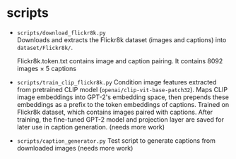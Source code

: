 # scripts
- `scripts/download_flickr8k.py`  
  Downloads and extracts the Flickr8k dataset (images and captions) into `dataset/Flickr8k/`.

  Flickr8k.token.txt contains image and caption pairing. It contains 8092 images × 5 captions

- `scripts/train_clip_flickr8k.py`
  Condition image features extracted from pretrained CLIP model (`openai/clip-vit-base-patch32`). Maps CLIP image embeddings into GPT-2's embedding space, then prepends these embeddings as a prefix to the token embeddings of captions. Trained on Flickr8k dataset, which contains images paired with captions. After training, the fine-tuned GPT-2 model and projection layer are saved for later use in caption generation. (needs more work)
- `scripts/caption_generator.py`
  Test script to generate captions from downloaded images (needs more work)
